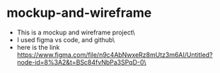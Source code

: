 # mockup-and-wireframe
+ This is a mockup and wireframe project\
+ I used figma vs code, and github\
+ here is the link https://www.figma.com/file/n9c4AbNwxeRz8mUtz3m6AI/Untitled?node-id=8%3A2&t=BSc84fvNbPa3SPqD-0\
